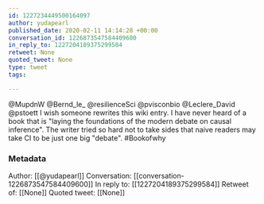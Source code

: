 ```yaml
---
id: 1227234449500164097
author: yudapearl
published_date: 2020-02-11 14:14:28 +00:00
conversation_id: 1226873547584409600
in_reply_to: 1227204189375299584
retweet: None
quoted_tweet: None
type: tweet
tags:

---
```


@MupdnW @Bernd_le_ @resilienceSci @pvisconbio @Leclere_David @pstoett I wish someone rewrites this wiki entry. I have never heard of a book that is "laying the foundations of the modern debate on causal inference". The writer tried so hard not to take sides that naive readers may take CI to be just one big "debate". #Bookofwhy

### Metadata

Author: [[@yudapearl]]
Conversation: [[conversation-1226873547584409600]]
In reply to: [[1227204189375299584]]
Retweet of: [[None]]
Quoted tweet: [[None]]
